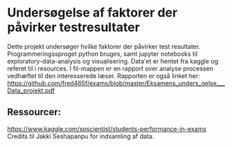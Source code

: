 # Undersøgelse af faktorer der påvirker testresultater
Dette projekt undersøger hvilke faktorer der påvirker test resultater. Programmeringssproget python bruges,
samt jupyter notebooks til exploratory-data-analysis og visualisering. Data'et er hentet fra kaggle og referet til
i resources. I fil-mappen er en rapport over analyse processen vedhæftet til den interesserede læser. Rapporten er
også linket her: https://github.com/fred465f/exams/blob/master/Eksamens_unders_gelse___Data_projekt.pdf

## Ressourcer:
https://www.kaggle.com/spscientist/students-performance-in-exams
Credits til Jakki Seshapanpu for indsamling af data.
